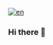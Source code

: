 [![en](https://img.shields.io/badge/lang-en-red.svg)](https://github.com/FabrizioVal/FabrizioVal/main/README.en.md)

### Hi there 👋

